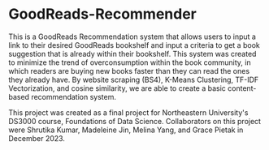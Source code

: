# GoodReads-Recommender
This is a GoodReads Recommendation system that allows users to input a link to their desired GoodReads bookshelf and input a criteria to get a book suggestion that is already within their bookshelf. This system was created to minimize the trend of overconsumption within the book community, in which readers are buying new books faster than they can read the ones they already have. By website scraping (BS4), K-Means Clustering, TF-IDF Vectorization, and cosine similarity, we are able to create a basic content-based recommendation system. 

This project was created as a final project for Northeastern University's DS3000 course, Foundations of Data Science. Collaborators on this project were Shrutika Kumar, Madeleine Jin, Melina Yang, and Grace Pietak in December 2023.
